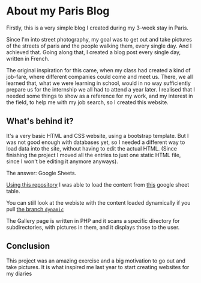 # About my Paris Blog
Firstly, this is a very simple blog I created during my 3-week stay in Paris.

Since I'm into street photography, my goal was to get out and take pictures of the streets of paris and the people walking them, every single day. And I achieved that. Going along that, I created a blog post every single day, written in French.

The original inspiration for this came, when my class had created a kind of job-fare, where different companies could come and meet us. There, we all learned that, what we were learning in school, would in no way sufficiently prepare us for the internship we all had to attend a year later. I realised that I needed some things to show as a reference for my work, and my interest in the field, to help me with my job search, so I created this website.

## What's behind it?
It's a very basic HTML and CSS website, using a bootstrap template. But I was not good enough with databases yet, so I needed a different way to load data into the site, without having to edit the actual HTML. (Since finishing the project I moved all the entries to just one static HTML file, since I won't be editing it anymore anyways). 

The answer: Google Sheets.

[Using this repository](https://github.com/jsoma/tabletop) I was able to load the content from [this](https://docs.google.com/spreadsheets/d/1pJLzT0IvPCncO4QvEsScLSix2IN_atqA25H1ZtWe6Fs/edit?usp=sharing) google sheet table. 

You can still look at the webiste with the content loaded dynamically if you pull [the branch `dynamic`](https://github.com/ChristianGroeber/Paris-Blog/tree/dynamic)

The Gallery page is written in PHP and it scans a specific directory for subdirectories, with pictures in them, and it displays those to the user.

## Conclusion
This project was an amazing exercise and a big motivation to go out and take pictures. It is what inspired me last year to start creating websites for my diaries